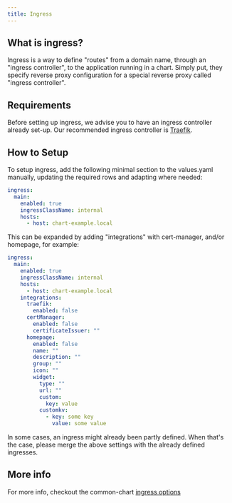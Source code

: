 ```yaml
---
title: Ingress
---
```


## What is ingress?

Ingress is a way to define "routes" from a domain name, through an "ingress controller", to the application running in a chart.
Simply put, they specify reverse proxy configuration for a special reverse proxy called "ingress controller".

## Requirements

Before setting up ingress, we advise you to have an ingress controller already set-up. Our recommended ingress controller is [Traefik](https://github.com/traefik/traefik).

## How to Setup

To setup ingress, add the following minimal section to the values.yaml manually, updating the required rows and adapting where needed:

```yaml
ingress:
  main:
    enabled: true
    ingressClassName: internal
    hosts:
      - host: chart-example.local
```

This can be expanded by adding "integrations" with cert-manager, and/or homepage, for example:

```yaml
ingress:
  main:
    enabled: true
    ingressClassName: internal
    hosts:
      - host: chart-example.local
    integrations:
      traefik:
        enabled: false
      certManager:
        enabled: false
        certificateIssuer: ""
      homepage:
        enabled: false
        name: ""
        description: ""
        group: ""
        icon: ""
        widget:
          type: ""
          url: ""
          custom:
            key: value
          customkv:
            - key: some key
              value: some value
```

In some cases, an ingress might already been partly defined. When that's the case, please merge the above settings with the already defined ingresses.

## More info

For more info, checkout the common-chart [ingress options](/common/ingress/)
